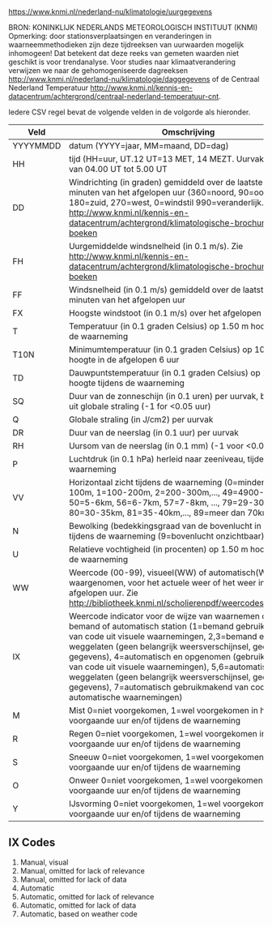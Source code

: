 https://www.knmi.nl/nederland-nu/klimatologie/uurgegevens

BRON: KONINKLIJK NEDERLANDS METEOROLOGISCH INSTITUUT (KNMI)
Opmerking: door stationsverplaatsingen en veranderingen in waarneemmethodieken zijn deze tijdreeksen van uurwaarden
mogelijk inhomogeen! Dat betekent dat deze reeks van gemeten waarden niet geschikt is voor trendanalyse. Voor studies
naar klimaatverandering verwijzen we naar de gehomogeniseerde
dagreeksen <http://www.knmi.nl/nederland-nu/klimatologie/daggegevens> of de Centraal Nederland
Temperatuur <http://www.knmi.nl/kennis-en-datacentrum/achtergrond/centraal-nederland-temperatuur-cnt>.

Iedere CSV regel bevat de volgende velden in de volgorde als hieronder.

| Veld     | Omschrijving                                                                                                                                                                                                                                                                                                                                                                                                                                                    |
|----------|-----------------------------------------------------------------------------------------------------------------------------------------------------------------------------------------------------------------------------------------------------------------------------------------------------------------------------------------------------------------------------------------------------------------------------------------------------------------|
| YYYYMMDD | datum (YYYY=jaar, MM=maand, DD=dag)                                                                                                                                                                                                                                                                                                                                                                                                                             |
| HH       | tijd (HH=uur, UT.12 UT=13 MET, 14 MEZT. Uurvak 05 loopt van 04.00 UT tot 5.00 UT                                                                                                                                                                                                                                                                                                                                                                                |
| DD       | Windrichting (in graden) gemiddeld over de laatste 10 minuten van het afgelopen uur (360=noord, 90=oost, 180=zuid, 270=west, 0=windstil 990=veranderlijk. Zie http://www.knmi.nl/kennis-en-datacentrum/achtergrond/klimatologische-brochures-en-boeken                                                                                                                                                                                                          |
| FH       | Uurgemiddelde windsnelheid (in 0.1 m/s). Zie http://www.knmi.nl/kennis-en-datacentrum/achtergrond/klimatologische-brochures-en-boeken                                                                                                                                                                                                                                                                                                                           |
| FF       | Windsnelheid (in 0.1 m/s) gemiddeld over de laatste 10 minuten van het afgelopen uur                                                                                                                                                                                                                                                                                                                                                                            |
| FX       | Hoogste windstoot (in 0.1 m/s) over het afgelopen uurvak                                                                                                                                                                                                                                                                                                                                                                                                        |
| T        | Temperatuur (in 0.1 graden Celsius) op 1.50 m hoogte tijdens de waarneming                                                                                                                                                                                                                                                                                                                                                                                      |
| T10N     | Minimumtemperatuur (in 0.1 graden Celsius) op 10 cm hoogte in de afgelopen 6 uur                                                                                                                                                                                                                                                                                                                                                                                |
| TD       | Dauwpuntstemperatuur (in 0.1 graden Celsius) op 1.50 m hoogte tijdens de waarneming                                                                                                                                                                                                                                                                                                                                                                             |
| SQ       | Duur van de zonneschijn (in 0.1 uren) per uurvak, berekend uit globale straling  (-1 for <0.05 uur)                                                                                                                                                                                                                                                                                                                                                             |
| Q        | Globale straling (in J/cm2) per uurvak                                                                                                                                                                                                                                                                                                                                                                                                                          |
| DR       | Duur van de neerslag (in 0.1 uur) per uurvak                                                                                                                                                                                                                                                                                                                                                                                                                    |
| RH       | Uursom van de neerslag (in 0.1 mm) (-1 voor <0.05 mm)                                                                                                                                                                                                                                                                                                                                                                                                           |
| P        | Luchtdruk (in 0.1 hPa) herleid naar zeeniveau, tijdens de waarneming                                                                                                                                                                                                                                                                                                                                                                                            |
| VV       | Horizontaal zicht tijdens de waarneming (0=minder dan 100m, 1=100-200m, 2=200-300m,..., 49=4900-5000m, 50=5-6km, 56=6-7km, 57=7-8km, ..., 79=29-30km, 80=30-35km, 81=35-40km,..., 89=meer dan 70km)                                                                                                                                                                                                                                                             |
| N        | Bewolking (bedekkingsgraad van de bovenlucht in achtsten), tijdens de waarneming (9=bovenlucht onzichtbaar)                                                                                                                                                                                                                                                                                                                                                     |
| U        | Relatieve vochtigheid (in procenten) op 1.50 m hoogte tijdens de waarneming                                                                                                                                                                                                                                                                                                                                                                                     |
| WW       | Weercode (00-99), visueel(WW) of automatisch(WaWa) waargenomen, voor het actuele weer of het weer in het afgelopen uur. Zie http://bibliotheek.knmi.nl/scholierenpdf/weercodes_Nederland                                                                                                                                                                                                                                                                        |
| IX       | Weercode indicator voor de wijze van waarnemen op een bemand of automatisch station (1=bemand gebruikmakend van code uit visuele waarnemingen, 2,3=bemand en weggelaten (geen belangrijk weersverschijnsel, geen gegevens), 4=automatisch en opgenomen (gebruikmakend van code uit visuele waarnemingen), 5,6=automatisch en weggelaten (geen belangrijk weersverschijnsel, geen gegevens), 7=automatisch gebruikmakend van code uit automatische waarnemingen) |
| M        | Mist 0=niet voorgekomen, 1=wel voorgekomen in het voorgaande uur en/of tijdens de waarneming                                                                                                                                                                                                                                                                                                                                                                    |
| R        | Regen 0=niet voorgekomen, 1=wel voorgekomen in het voorgaande uur en/of tijdens de waarneming                                                                                                                                                                                                                                                                                                                                                                   |
| S        | Sneeuw 0=niet voorgekomen, 1=wel voorgekomen in het voorgaande uur en/of tijdens de waarneming                                                                                                                                                                                                                                                                                                                                                                  |
| O        | Onweer 0=niet voorgekomen, 1=wel voorgekomen in het voorgaande uur en/of tijdens de waarneming                                                                                                                                                                                                                                                                                                                                                                  |
| Y        | IJsvorming 0=niet voorgekomen, 1=wel voorgekomen in het voorgaande uur en/of tijdens de waarneming                                                                                                                                                                                                                                                                                                                                                              |

## IX Codes

1. Manual, visual
2. Manual, omitted for lack of relevance
3. Manual, omitted for lack of data
4. Automatic
5. Automatic, omitted for lack of relevance
6. Automatic, omitted for lack of data
7. Automatic, based on weather code